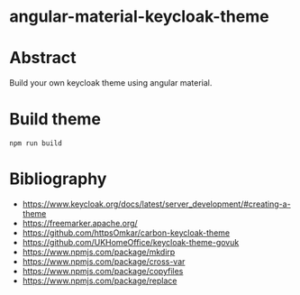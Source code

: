 # angular-material-keycloak-theme

# Abstract
Build your own keycloak theme using angular material.

# Build theme
```script
npm run build
```


# Bibliography
* https://www.keycloak.org/docs/latest/server_development/#creating-a-theme 
* https://freemarker.apache.org/
* https://github.com/httpsOmkar/carbon-keycloak-theme
* https://github.com/UKHomeOffice/keycloak-theme-govuk
* https://www.npmjs.com/package/mkdirp
* https://www.npmjs.com/package/cross-var
* https://www.npmjs.com/package/copyfiles
* https://www.npmjs.com/package/replace
